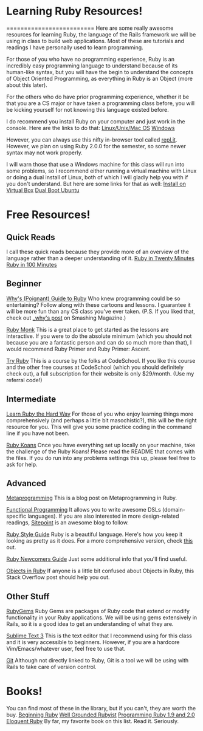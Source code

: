 # Learning Ruby Resources!
========================= 
Here are some really awesome resources for learning Ruby, the language of the Rails framework we will be using in class to build web applications. Most of these are tutorials and readings I have personally used to learn programming. 

For those of you who have no programming experience, Ruby is an incredibly easy programming language to understand because of its human-like syntax, but you will have the begin to understand the concepts of Object Oriented Programming, as everything in Ruby is an Object (more about this later). 

For the others who do have prior programming experience, whether it be that you are a CS major or have taken a programming class before, you will be kicking yourself for not knowing this language existed before.

I do recommend you install Ruby on your computer and just work in the console. Here are the links to do that:
[Linux/Unix/Mac OS](https://www.ruby-lang.org/en/downloads/) 
[Windows](http://rubyinstaller.org/)

However, you can always use this nifty in-browser tool called [repl.it](http://repl.it/). However, we plan on using Ruby 2.0.0 for the semester, so some newer syntax may not work properly.

I will warn those that use a Windows machine for this class will run into some problems, so I recommend either running a virtual machine with Linux or doing a dual install of Linux, both of which I will gladly help you with if you don't understand. But here are some links for that as well:
[Install on Virtual Box](http://www.wikihow.com/Install-Ubuntu-on-VirtualBox)
[Dual Boot Ubuntu](https://help.ubuntu.com/community/WindowsDualBoot)

# Free Resources!

## Quick Reads
I call these quick reads because they provide more of an overview of the language rather than a deeper understanding of it.
[Ruby in Twenty Minutes](https://www.ruby-lang.org/en/documentation/quickstart/)
[Ruby in 100 Minutes](http://tutorials.jumpstartlab.com/projects/ruby_in_100_minutes.html)

## Beginner
[Why's (Poignant) Guide to Ruby](http://mislav.uniqpath.com/poignant-guide/)
Who knew programming could be so entertaining? Follow along with these cartoons and lessons. I guarantee it will be more fun than any CS class you've ever taken.
(P.S. If you liked that, check out [_why's post](http://www.smashingmagazine.com/2010/05/15/why-a-tale-of-a-post-modern-genius/) on Smashing Magazine.)

[Ruby Monk](https://rubymonk.com/) 
This is a great place to get started as the lessons are interactive. If you were to do the absolute minimum (which you should not because you are a fantastic person and can do so much more than that), I would recommend Ruby Primer and Ruby Primer: Ascent.

[Try Ruby](http://tryruby.org/levels/1/challenges/0)
This is a course by the folks at CodeSchool. If you like this course and the other free courses at CodeSchool (which you should definitely check out), a full subscription for their website is only $29/month. (Use my referral code!)

## Intermediate
[Learn Ruby the Hard Way](http://ruby.learncodethehardway.org/book/)
For those of you who enjoy learning things more comprehensively (and perhaps a little bit masochistic?), this will be the right resource for you. This will give you some practice coding in the command line if you have not been.

[Ruby Koans](http://rubykoans.com/)
Once you have everything set up locally on your machine, take the challenge of the Ruby Koans! Please read the README that comes with the files. If you do run into any problems settings this up, please feel free to ask for help.

## Advanced
[Metaprogramming](http://yehudakatz.com/2009/11/15/metaprogramming-in-ruby-its-all-about-the-self/)
This is a blog post on Metaprogramming in Ruby. 

[Functional Programming](http://www.sitepoint.com/series/functional-programming-techniques-with-ruby/)
It allows you to write awesome DSLs (domain-specific languages). If you are also interested in more design-related readings, [Sitepoint](http://sitepoint.com) is an awesome blog to follow.

[Ruby Style Guide](https://github.com/styleguide/ruby)
Ruby is a beautiful language. Here's how you keep it looking as pretty as it does. For a more comprehensive version, check [this](https://github.com/bbatsov/ruby-style-guide) out.

[Ruby Newcomers Guide](http://ruby-doc.org/docs/Newcomers/ruby.html)
Just some additional info that you'll find useful.

[Objects in Ruby](http://stackoverflow.com/questions/4967556/ruby-craziness-class-vs-object)
If anyone is a little bit confused about Objects in Ruby, this Stack Overflow post should help you out.

## Other Stuff
[RubyGems](http://guides.rubygems.org/)
Ruby Gems are packages of Ruby code that extend or modify functionality in your Ruby applications. We will be using gems extensively in Rails, so it is a good idea to get an understanding of what they are.

[Sublime Text 3](http://www.sublimetext.com/3)
This is the text editor that I recommend using for this class and it is very accessible to beginners. However, if you are a hardcore Vim/Emacs/whatever user, feel free to use that.

[Git](http://git-scm.com/book/en/Getting-Started-About-Version-Control)
Although not directly linked to Ruby, Git is a tool we will be using with Rails to take care of version control.

# Books! 
You can find most of these in the library, but if you can't, they are worth the buy.
[Beginning Ruby](http://www.amazon.com/Beginning-Ruby-Novice-Professional-Experts/dp/1430223634)
[Well Grounded Rubyist](http://www.amazon.com/Well-Grounded-Rubyist-David-Black/dp/1933988657/ref=sr_1_1?s=books&ie=UTF8&qid=1390036971&sr=1-1&keywords=well+grounded+rubyist)
[Programming Ruby 1.9 and 2.0](http://www.amazon.com/Programming-Ruby-1-9-2-0-Programmers/dp/1937785491/ref=sr_1_1?s=books&ie=UTF8&qid=1390036986&sr=1-1&keywords=programming+ruby)
[Eloquent Ruby](http://www.amazon.com/Eloquent-Ruby-Addison-Wesley-Professional/dp/0321584104/ref=sr_1_1?s=books&ie=UTF8&qid=1390037011&sr=1-1&keywords=eloquent+ruby) By far, my favorite book on this list. Read it. Seriously.
